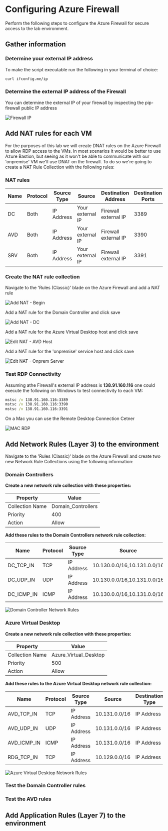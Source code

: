 # Configuring Azure Firewall

Perform the following steps to configure the Azure Firewall for secure access to the lab environment.

## Gather information

### Determine your external IP address

To make the script executable run the following in your terminal of choice:

```bash
curl ifconfig.me/ip
```

### Determine the external IP address of the Firewall

You can determine the external IP of your firewall by inspecting the pip-firewall public IP address

![Firewall IP](https://github.com/MSBrett/azfw_hybrid/raw/master/resources/Firewall_IP.png)

## Add NAT rules for each VM

For the purposes of this lab we will create DNAT rules on the Azure Firewall to allow RDP access to the VMs.  In most scenarios it would be better to use Azure Bastion, but seeing as it won't be able to communicate with our 'onpremise' VM we'll use DNAT on the firewall.  To do so we're going to create a NAT Rule Collection with the following rules:

### NAT rules

| Name | Protocol | Source Type | Source           | Destination Address  | Destination Ports | Translated Address | Translated Ports |
|------|----------|-------------|------------------|----------------------|-------------------|--------------------|------------------|
| DC   | Both     | IP Address  | Your external IP | Firewall external IP | 3389              | 10.129.0.4         | 3389             |
| AVD  | Both     | IP Address  | Your external IP | Firewall external IP | 3390              | 10.130.0.4         | 3389             |
| SRV  | Both     | IP Address  | Your external IP | Firewall external IP | 3391              | 10.131.0.4         | 3389             |

### Create the NAT rule collection

Navigate to the 'Rules (Classic)' blade on the Azure Firewall and add a NAT rule

![Add NAT - Begin](https://github.com/MSBrett/azfw_hybrid/raw/master/resources/Add_NAT_1.png)

Add a NAT rule for the Domain Controller and click save

![Add NAT - DC](https://github.com/MSBrett/azfw_hybrid/raw/master/resources/Add_NAT_2.png)

Add a NAT rule for the Azure Virtual Desktop host and click save

![Edit NAT - AVD Host](https://github.com/MSBrett/azfw_hybrid/raw/master/resources/Edit_NAT_1.png)

Add a NAT rule for the 'onpremise' service host and click save

![Edit NAT - Onprem Server](https://github.com/MSBrett/azfw_hybrid/raw/master/resources/Edit_NAT_2.png)

### Test RDP Connectivity

Assuming athe Firewall's external IP address is **138.91.160.116** one could execute the following on Windows to test connectivity to each VM:

```cmd
mstsc /v 138.91.160.116:3389
mstsc /v 138.91.160.116:3390
mstsc /v 138.91.160.116:3391
```

On a Mac you can use the Remote Desktop Connection Cetner

![MAC RDP](https://github.com/MSBrett/azfw_hybrid/raw/master/resources/RDP_Connection_Center.png)

## Add Network Rules (Layer 3) to the environment

Navigate to the 'Rules (Classic)' blade on the Azure Firewall and create two new Network Rule Collections using the following information:

### Domain Controllers

**Create a new network rule collection with these properties:**

Property        | Value              |
----------------|--------------------|
Collection Name | Domain_Controllers |
Priority        | 400                |
Action          | Allow              |

**Add these rules to the Domain Controllers network rule collection:**

| Name       | Protocol | Source Type | Source                       | Destination Type | Destination Address | Destination Ports                               |
|------------|----------|-------------|------------------------------|------------------|---------------------|-------------------------------------------------|
| DC_TCP_IN  | TCP      | IP Address  |  10.130.0.0/16,10.131.0.0/16 | IP Address       | 10.129.0.0/16       | 53,88,135,139,389,445,636,3268,3269,49152-65535 |
| DC_UDP_IN  | UDP      | IP Address  |  10.130.0.0/16,10.131.0.0/16 | IP Address       | 10.129.0.0/16       | 53,88,135,139,389,445,636,3268,3269,49152-65535 |
| DC_ICMP_IN | ICMP     | IP Address  |  10.130.0.0/16,10.131.0.0/16 | IP Address       | 10.129.0.0/16       | *                                               |

![Domain Controller Network Rules](https://github.com/MSBrett/azfw_hybrid/raw/master/resources/Domain_Controller_Network_Rules.png)

### Azure Virtual Desktop

**Create a new network rule collection with these properties:**

Property        | Value                 |
----------------|-----------------------|
Collection Name | Azure_Virtual_Desktop |
Priority        | 500                   |
Action          | Allow                 |

**Add these rules to the Azure Virtual Desktop network rule collection:**

| Name        | Protocol | Source Type | Source         | Destination Type | Destination Address | Destination Ports  |
|-------------|----------|-------------|----------------|------------------|---------------------|--------------------|
| AVD_TCP_IN  | TCP      | IP Address  |  10.131.0.0/16 | IP Address       | 10.130.0.0/16       | 3389               |
| AVD_UDP_IN  | UDP      | IP Address  |  10.131.0.0/16 | IP Address       | 10.130.0.0/16       | 3389               |
| AVD_ICMP_IN | ICMP     | IP Address  |  10.131.0.0/16 | IP Address       | 10.130.0.0/16       | *                  |
| RDG_TCP_IN  | TCP      | IP Address  |  10.129.0.0/16 | IP Address       | 10.131.0.0/16       | 443                  |

![Azure Virtual Desktop Network Rules](https://github.com/MSBrett/azfw_hybrid/raw/master/resources/AVD_Network_Rules.png)

### Test the Domain Controller rules

### Test the AVD rules

## Add Application Rules (Layer 7) to the environment
